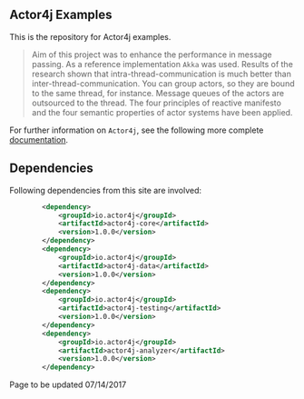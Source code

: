 ## Actor4j Examples ##

This is the repository for Actor4j examples.

>Aim of this project was to enhance the performance in message passing. As a reference implementation `Akka` was used. Results of the research shown that intra-thread-communication is much better than inter-thread-communication. You can group actors, so they are bound to the same thread, for instance. Message queues of the actors are outsourced to the thread. The four principles of reactive manifesto and the four semantic properties of actor systems have been applied.

For further information on `Actor4j`, see the following more complete [documentation](https://github.com/relvaner/actor4j-core).

## Dependencies ##

Following dependencies from this site are involved:
```xml
		<dependency>
			<groupId>io.actor4j</groupId>
			<artifactId>actor4j-core</artifactId>
			<version>1.0.0</version>
		</dependency>
		<dependency>
			<groupId>io.actor4j</groupId>
			<artifactId>actor4j-data</artifactId>
			<version>1.0.0</version>
		</dependency>
		<dependency>
			<groupId>io.actor4j</groupId>
			<artifactId>actor4j-testing</artifactId>
			<version>1.0.0</version>
		</dependency>
		<dependency>
			<groupId>io.actor4j</groupId>
			<artifactId>actor4j-analyzer</artifactId>
			<version>1.0.0</version>
		</dependency>
```

Page to be updated 07/14/2017

